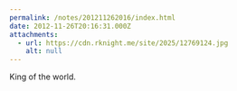 ```yaml
---
permalink: /notes/201211262016/index.html
date: 2012-11-26T20:16:31.000Z
attachments:
  - url: https://cdn.rknight.me/site/2025/12769124.jpg
    alt: null
---
```


King of the world.
